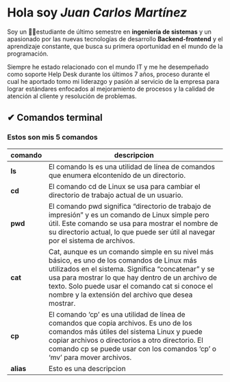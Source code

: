 # Hola soy *Juan Carlos Martínez*

Soy un 👨‍🎓estudiante de último semestre en **ingeniería de sistemas** y un apasionado por las nuevas tecnologías de desarrollo **Backend-frontend** y el aprendizaje constante, que busca su primera oportunidad en el mundo de la programación.

Siempre he estado relacionado con el mundo IT y me he desempeñado como soporte Help Desk durante los últimos 7 años, proceso durante el cual he aportado tomo mi liderazgo y pasión al servicio de la empresa para lograr estándares enfocados al mejoramiento de procesos y la calidad de atención al cliente y resolución de problemas.

## ✔ Comandos terminal

### Estos son mis 5 comandos 

|comando | descripcion                 |
|--------|-----------------------------|
|**ls**  |El comando ls es una utilidad de línea de comandos que enumera elcontenido de un directorio.      |
|**cd**  |El comando cd de Linux se usa para cambiar el directorio de trabajo actual de un usuario.     |
|**pwd** |El comando pwd significa “directorio de trabajo de impresión” y es un comando de Linux simple pero útil. Este comando se usa para mostrar el nombre de su directorio actual, lo que puede ser útil al navegar por el sistema de archivos.      |
|**cat**     |Cat, aunque es un comando simple en su nivel más básico, es uno de los comandos de Linux más utilizados en el sistema. Significa “concatenar” y se usa para mostrar lo que hay dentro de un archivo de texto. Solo puede usar el comando cat si conoce el nombre y la extensión del archivo que desea mostrar.     |
|**cp**  |El comando ‘cp’ es una utilidad de línea de comandos que copia archivos. Es uno de los comandos más útiles del sistema Linux y puede copiar archivos o directorios a otro directorio. El comando cp se puede usar con los comandos ‘cp’ o ‘mv’ para mover archivos.      |
|**alias**   |Esto es una descripcion      |
